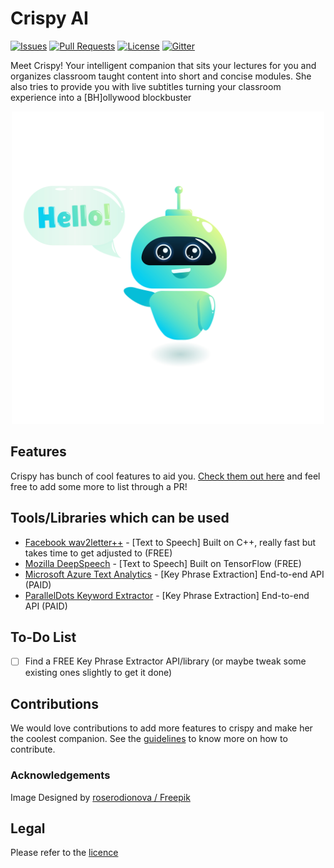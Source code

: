 # Crispy AI

[![Issues](https://img.shields.io/github/issues-closed/oss2019/crispy-ai.svg?style=flat-square)](https://github.com/oss2019/crispy-ai/issues) [![Pull Requests](https://img.shields.io/github/issues-pr-closed/oss2019/crispy-ai.svg?style=flat-square)](https://github.com/oss2019/crispy-ai/pulls) [![License](https://img.shields.io/apm/l/vim-mode.svg?style=flat-square)](https://github.com/oss2019/crispy-ai/blob/master/LICENSE) [![Gitter](https://img.shields.io/badge/chat-on%20gitter-ff006f.svg?style=flat-square)](https://gitter.im/osssoc/community)

Meet Crispy! Your intelligent companion that sits your lectures for you and organizes classroom taught content into short and concise modules.
She also tries to provide you with live subtitles turning your classroom experience into a [BH]ollywood blockbuster

<p align="center"> <img width="500" src="images/195.jpg"> </p>

## Features
Crispy has bunch of cool features to aid you. [Check them out here](features.md) and feel free to add some more to list through a PR!

## Tools/Libraries which can be used
  - [Facebook wav2letter++](https://github.com/facebookresearch/wav2letter) - [Text to Speech] Built on C++, really fast but takes time to get adjusted to (FREE)
  - [Mozilla DeepSpeech](https://github.com/mozilla/DeepSpeech) - [Text to Speech] Built on TensorFlow (FREE)
  - [Microsoft Azure Text Analytics](https://azure.microsoft.com/en-in/services/cognitive-services/text-analytics/) - [Key Phrase Extraction] End-to-end API (PAID)
  - [ParallelDots Keyword Extractor](https://www.paralleldots.com/keyword-extractor) - [Key Phrase Extraction] End-to-end API (PAID)
  
## To-Do List
  - [ ] Find a FREE Key Phrase Extractor API/library (or maybe tweak some existing ones slightly to get it done)

## Contributions
We would love contributions to add more features to crispy and make her the coolest companion. See the [guidelines](contributions.md) to know more on how to contribute.

### Acknowledgements
Image Designed by [roserodionova / Freepik](http://www.freepik.com")

## Legal
Please refer to the [licence](https://github.com/oss2019/crispy-ai/blob/master/LICENSE)
